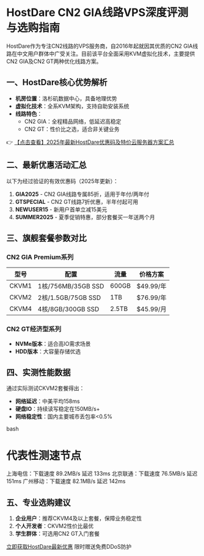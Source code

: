 # HostDare CN2 GIA线路VPS深度评测与选购指南

HostDare作为专注CN2线路的VPS服务商，自2016年起就因其优质的CN2 GIA线路在中文用户群体中广受关注。目前该平台全面采用KVM虚拟化技术，主要提供CN2 GIA及CN2 GT两种优化线路方案。

## 一、HostDare核心优势解析

- **机房位置**：洛杉矶数据中心，具备地理优势
- **虚拟化技术**：全系KVM架构，支持自助安装系统
- **线路特色**：
  - CN2 GIA：全程精品网络，低延迟高稳定
  - CN2 GT：性价比之选，适合非关键业务

👉 [【点击查看】2025年最新HostDare优惠码及特价云服务器方案汇总](https://bit.ly/hostdare)

## 二、最新优惠活动汇总

以下为经过验证的有效优惠码（2025年更新）：

1. **GIA2025** - CN2 GIA线路专属85折，适用于年付/两年付
2. **GTSPECIAL** - CN2 GT线路7折优惠，半年付起可用
3. **NEWUSER15** - 新用户首单立减15美元
4. **SUMMER2025** - 夏季促销特惠，部分套餐买一年送两个月

## 三、旗舰套餐参数对比

### CN2 GIA Premium系列

| 型号   | 配置                      | 流量   | 价格方案        |
|--------|---------------------------|--------|-----------------|
| CKVM1  | 1核/756MB/35GB SSD        | 600GB  | $49.99/年       |
| CKVM2  | 2核/1.5GB/75GB SSD       | 1TB    | $76.99/年       |
| CKVM4  | 4核/8GB/300GB SSD        | 2.5TB  | $45.99/月       |

### CN2 GT经济型系列

- **NVMe版本**：适合高IO需求场景
- **HDD版本**：大容量存储优选

## 四、实测性能数据

通过实际测试CKVM2套餐得出：

- **网络延迟**：中美平均158ms
- **硬盘IO**：持续读写稳定在150MB/s+
- **网络稳定性**：国内主要城市丢包率<0.5%

bash
# 代表性测速节点
上海电信：下载速度 89.2MB/s  延迟 133ms
北京联通：下载速度 76.5MB/s  延迟 151ms
广州移动：下载速度 82.1MB/s  延迟 142ms

## 五、专业选购建议

1. **企业用户**：推荐CKVM4及以上套餐，保障业务稳定性
2. **个人开发者**：CKVM2性价比最优
3. **学生群体**：可选用CN2 GT入门套餐

[立即获取HostDare最新优惠](https://bit.ly/hostdare) 限时赠送免费DDoS防护